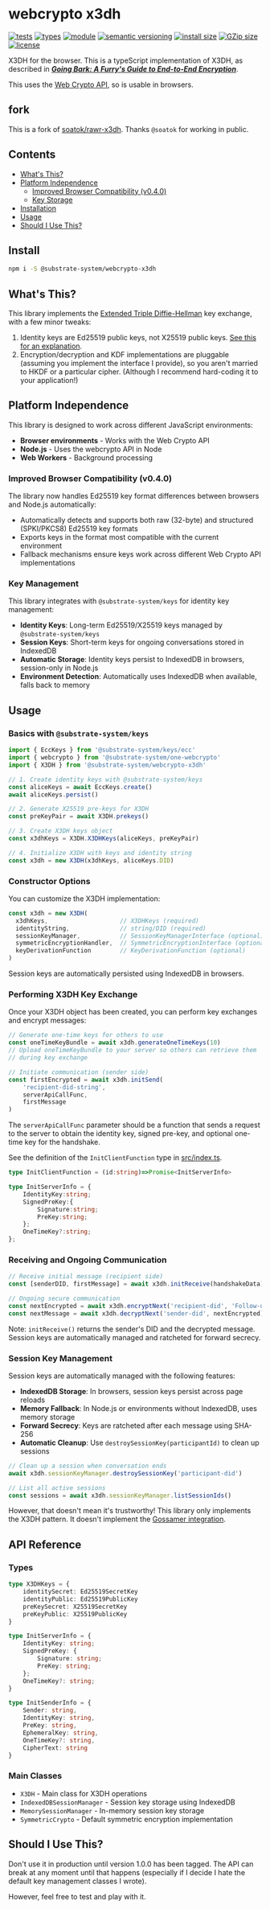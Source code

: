 # webcrypto x3dh
[![tests](https://img.shields.io/github/actions/workflow/status/substrate-system/webcrypto-x3dh/nodejs.yml?style=flat-square)](https://github.com/substrate-system/webcrypto-x3dh/actions/workflows/nodejs.yml)
[![types](https://img.shields.io/npm/types/@substrate-system/webcrypto-x3dh?style=flat-square)](README.md)
[![module](https://img.shields.io/badge/module-ESM-blue?style=flat-square)](README.md)
[![semantic versioning](https://img.shields.io/badge/semver-2.0.0-blue?logo=semver&style=flat-square)](https://semver.org/)
[![install size](https://flat.badgen.net/packagephobia/install/@substrate-system/webcrypto-x3dh?cache-control=no-cache)](https://packagephobia.com/result?p=@substrate-system/webcrypto-x3dh)
[![GZip size](https://flat.badgen.net/bundlephobia/minzip/@substrate-system/webcrypto-x3dh)](https://bundlephobia.com/package/@substrate-system/x3dh)
[![license](https://img.shields.io/badge/license-Big_Time-blue?style=flat-square)](LICENSE)

X3DH for the browser. This is a typeScript implementation of X3DH, as described
in ***[Going Bark: A Furry's Guide to End-to-End Encryption](https://soatok.blog/2020/11/14/going-bark-a-furrys-guide-to-end-to-end-encryption/)***.

This uses the
[Web Crypto API](https://developer.mozilla.org/en-US/docs/Web/API/Web_Crypto_API),
so is usable in browsers.

## fork

This is a fork of [soatok/rawr-x3dh](https://github.com/soatok/rawr-x3dh).
Thanks `@soatok` for working in public.

## Contents

<!-- toc -->

- [What's This?](#whats-this)
- [Platform Independence](#platform-independence)
  * [Improved Browser Compatibility (v0.4.0)](#improved-browser-compatibility-v040)
  * [Key Storage](#key-storage)
- [Installation](#installation)
- [Usage](#usage)
- [Should I Use This?](#should-i-use-this)

<!-- tocstop -->

## Install

```sh
npm i -S @substrate-system/webcrypto-x3dh
```

## What's This?

This library implements the [Extended Triple Diffie-Hellman](https://signal.org/docs/specifications/x3dh/)
key exchange, with a few minor tweaks:

1. Identity keys are Ed25519 public keys, not X25519 public keys.
   [See this for an explanation](https://soatok.blog/2020/11/14/going-bark-a-furrys-guide-to-end-to-end-encryption/#why-ed25519-keys-x3dh).
2. Encryption/decryption and KDF implementations are pluggable
   (assuming you implement the interface I provide), so you aren't
   married to HKDF or a particular cipher. (Although I recommend hard-coding
   it to your application!)

## Platform Independence

This library is designed to work across different JavaScript environments:

- **Browser environments** - Works with the Web Crypto API
- **Node.js** - Uses the webcrypto API in Node
- **Web Workers** - Background processing

### Improved Browser Compatibility (v0.4.0)

The library now handles Ed25519 key format differences between browsers and
Node.js automatically:
- Automatically detects and supports both raw (32-byte) and structured
  (SPKI/PKCS8) Ed25519 key formats
- Exports keys in the format most compatible with the current environment
- Fallback mechanisms ensure keys work across different Web Crypto
  API implementations


### Key Management

This library integrates with `@substrate-system/keys` for identity
key management:

- **Identity Keys**: Long-term Ed25519/X25519 keys managed
  by `@substrate-system/keys`
- **Session Keys**: Short-term keys for ongoing conversations stored
  in IndexedDB
- **Automatic Storage**: Identity keys persist to IndexedDB in browsers,
  session-only in Node.js
- **Environment Detection**: Automatically uses IndexedDB when available,
  falls back to memory

## Usage

### Basics with `@substrate-system/keys`

```ts
import { EccKeys } from '@substrate-system/keys/ecc'
import { webcrypto } from '@substrate-system/one-webcrypto'
import { X3DH } from '@substrate-system/webcrypto-x3dh'

// 1. Create identity keys with @substrate-system/keys
const aliceKeys = await EccKeys.create()
await aliceKeys.persist()

// 2. Generate X25519 pre-keys for X3DH
const preKeyPair = await X3DH.prekeys()

// 3. Create X3DH keys object
const x3dhKeys = X3DH.X3DHKeys(aliceKeys, preKeyPair)

// 4. Initialize X3DH with keys and identity string
const x3dh = new X3DH(x3dhKeys, aliceKeys.DID)
```

### Constructor Options

You can customize the X3DH implementation:

```ts
const x3dh = new X3DH(
  x3dhKeys,                    // X3DHKeys (required)
  identityString,              // string/DID (required)
  sessionKeyManager,           // SessionKeyManagerInterface (optional)
  symmetricEncryptionHandler,  // SymmetricEncryptionInterface (optional)
  keyDerivationFunction        // KeyDerivationFunction (optional)
)
```

Session keys are automatically persisted using IndexedDB in browsers.


### Performing X3DH Key Exchange

Once your X3DH object has been created, you can perform key exchanges and
encrypt messages:

```ts
// Generate one-time keys for others to use
const oneTimeKeyBundle = await x3dh.generateOneTimeKeys(10)
// Upload oneTimeKeyBundle to your server so others can retrieve them
// during key exchange

// Initiate communication (sender side)
const firstEncrypted = await x3dh.initSend(
    'recipient-did-string',
    serverApiCallFunc,
    firstMessage
)
```

The `serverApiCallFunc` parameter should be a function that sends a request to
the server to obtain the identity key, signed pre-key, and optional one-time
key for the handshake.

See the definition of the `InitClientFunction` type in
[src/index.ts](https://github.com/substrate-system/webcrypto-x3dh/blob/e0a3a1a342317de116ee41f73072448a8218da5c/src/index.ts#L134).

```ts
type InitClientFunction = (id:string)=>Promise<InitServerInfo>

type InitServerInfo = {
    IdentityKey:string;
    SignedPreKey:{
        Signature:string;
        PreKey:string;
    };
    OneTimeKey?:string;
};
```


### Receiving and Ongoing Communication

```ts
// Receive initial message (recipient side)
const [senderDID, firstMessage] = await x3dh.initReceive(handshakeData)

// Ongoing secure communication
const nextEncrypted = await x3dh.encryptNext('recipient-did', 'Follow-up message')
const nextMessage = await x3dh.decryptNext('sender-did', nextEncrypted)
```

Note: `initReceive()` returns the sender's DID and the decrypted message.
Session keys are automatically managed and ratcheted for forward secrecy.

### Session Key Management

Session keys are automatically managed with the following features:

- **IndexedDB Storage**: In browsers, session keys persist across page reloads
- **Memory Fallback**: In Node.js or environments without IndexedDB, uses
  memory storage
- **Forward Secrecy**: Keys are ratcheted after each message using SHA-256
- **Automatic Cleanup**: Use `destroySessionKey(participantId)` to clean
  up sessions

```ts
// Clean up a session when conversation ends
await x3dh.sessionKeyManager.destroySessionKey('participant-did')

// List all active sessions
const sessions = await x3dh.sessionKeyManager.listSessionIds()
```

However, that doesn't mean it's trustworthy! This library only implements
the X3DH pattern. It doesn't implement the
[Gossamer integration](https://soatok.blog/2020/11/14/going-bark-a-furrys-guide-to-end-to-end-encryption/#identity-key-management).

## API Reference

### Types

```ts
type X3DHKeys = {
    identitySecret: Ed25519SecretKey
    identityPublic: Ed25519PublicKey
    preKeySecret: X25519SecretKey
    preKeyPublic: X25519PublicKey
}

type InitServerInfo = {
    IdentityKey: string;
    SignedPreKey: {
        Signature: string;
        PreKey: string;
    };
    OneTimeKey?: string;
}

type InitSenderInfo = {
    Sender: string,
    IdentityKey: string,
    PreKey: string,
    EphemeralKey: string,
    OneTimeKey?: string,
    CipherText: string
}
```

### Main Classes

- `X3DH` - Main class for X3DH operations
- `IndexedDBSessionManager` - Session key storage using IndexedDB
- `MemorySessionManager` - In-memory session key storage
- `SymmetricCrypto` - Default symmetric encryption implementation

## Should I Use This?

Don't use it in production until version 1.0.0 has been tagged.
The API can break at any moment until that happens (especially if
I decide I hate the default key management classes I wrote).

However, feel free to test and play with it.
